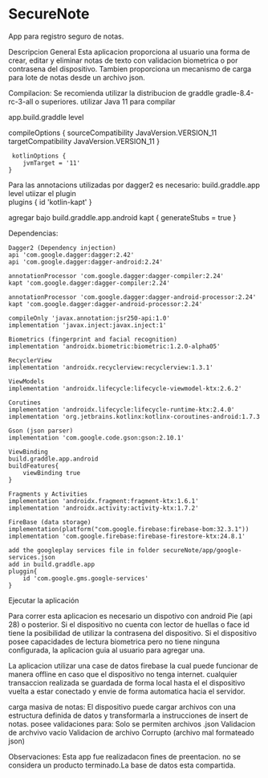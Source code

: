 # SecureNote
App para registro seguro de notas.

Descripcion General
Esta aplicacion proporciona al usuario una forma de crear, editar y eliminar notas de texto con validacion biometrica o por contrasena del dispositivo.
Tambien proporciona un mecanismo de carga para lote de notas desde un archivo json.

Compilacion:
Se recomienda utilizar la distribucion de graddle gradle-8.4-rc-3-all o superiores.
utilizar Java 11 para compilar

app.build.graddle level

 compileOptions {
        sourceCompatibility JavaVersion.VERSION_11
        targetCompatibility JavaVersion.VERSION_11
    }
	
	 kotlinOptions {
        jvmTarget = '11'
    }
	
Para las annotacions utilizadas por dagger2 es necesario:
build.graddle.app level
	utiizar el plugin  
	plugins {
    id 'kotlin-kapt'
	}

agregar bajo build.graddle.app.android 
kapt {
        generateStubs = true
    }
	
Dependencias:
	
	Dagger2 (Dependency injection)
	api 'com.google.dagger:dagger:2.42'
    api 'com.google.dagger:dagger-android:2.24'

    annotationProcessor 'com.google.dagger:dagger-compiler:2.24'
    kapt 'com.google.dagger:dagger-compiler:2.24'

    annotationProcessor 'com.google.dagger:dagger-android-processor:2.24'
    kapt 'com.google.dagger:dagger-android-processor:2.24'

    compileOnly 'javax.annotation:jsr250-api:1.0'
    implementation 'javax.inject:javax.inject:1'
	
	Biometrics (fingerprint and facial recognition)
	implementation 'androidx.biometric:biometric:1.2.0-alpha05'
	
	RecyclerView
	implementation 'androidx.recyclerview:recyclerview:1.3.1'
	
	ViewModels
	implementation 'androidx.lifecycle:lifecycle-viewmodel-ktx:2.6.2'
	
	Corutines
	implementation 'androidx.lifecycle:lifecycle-runtime-ktx:2.4.0'
    implementation 'org.jetbrains.kotlinx:kotlinx-coroutines-android:1.7.3
	
	Gson (json parser)
	implementation 'com.google.code.gson:gson:2.10.1'
	
	ViewBinding
	build.graddle.app.android
	buildFeatures{
        viewBinding true
    }
	
    Fragments y Activities
	implementation 'androidx.fragment:fragment-ktx:1.6.1'
    implementation 'androidx.activity:activity-ktx:1.7.2'
	
	FireBase (data storage)
	implementation(platform("com.google.firebase:firebase-bom:32.3.1"))
    implementation 'com.google.firebase:firebase-firestore-ktx:24.8.1'
	
	add the googleplay services file in folder secureNote/app/google-services.json
	add in build.graddle.app
	pluggin{
		id 'com.google.gms.google-services'
	}
	
	

	

Ejecutar la aplicación

Para correr esta aplicacion es necesario un dispotivo con android Pie (api 28) o posterior.
Si el dispositivo no cuenta con lector de huellas o face id tiene la posibilidad de utilizar la contrasena del dispositivo.
Si el dispositivo posee capacidades de lectura biometrica pero no tiene ninguna configurada, la aplicacion guia  al usuario para agregar una.

La aplicacion utilizar una case de datos firebase la cual puede funcionar de manera offline en caso que el dispositivo no tenga internet.
cualquier transaccion realizada se guardada de forma local hasta el  el dispositivo vuelta a estar conectado y envie de forma automatica hacia el servidor.

carga masiva de notas:
El dispositivo puede cargar archivos con una estructura definida de datos y transformarla a instrucciones de insert de notas. posee validaciones para: 
Solo se permiten archivos .json
Validacion de archvivo vacio
Validacion de archivo Corrupto (archivo mal formateado json)


Observaciones: 
Esta app fue realizadacon fines de preentacion. no se considera un producto terminado.La base de datos esta compartida. 
